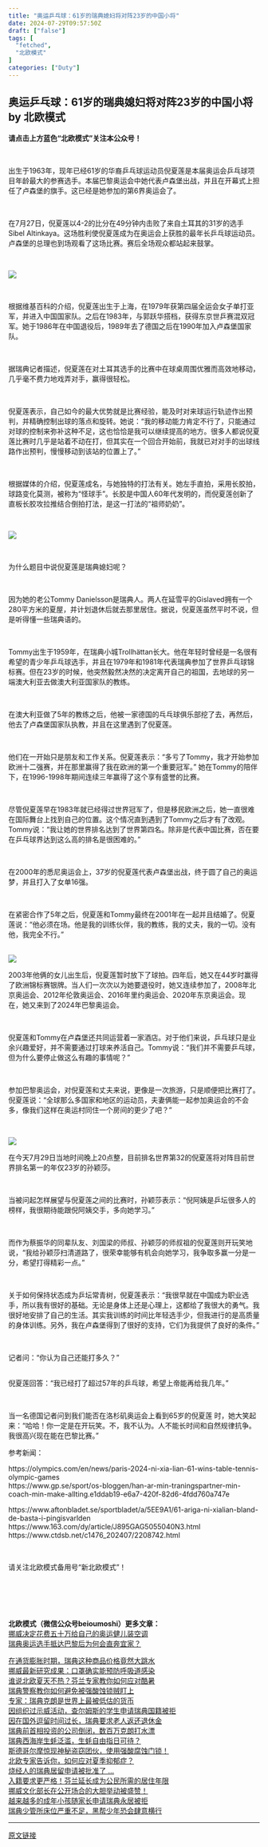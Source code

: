 ```yaml
---
title: "奥运乒乓球：61岁的瑞典媳妇将对阵23岁的中国小将"
date: 2024-07-29T09:57:50Z
draft: ["false"]
tags: [
  "fetched",
  "北欧模式"
]
categories: ["Duty"]
---
```

奥运乒乓球：61岁的瑞典媳妇将对阵23岁的中国小将 by 北欧模式
------
<div><section data-mpa-powered-by="yiban.io"><section powered-by="xiumi.us"><section><section><p><span><strong><span><strong><span>请点击上方蓝色“北欧模式”关注本公众号！</span></strong></span></strong></span><strong></strong></p></section></section></section></section><p><br></p><p>出生于1963年，现年已经61岁的华裔乒乓球运动员倪夏莲是本届奥运会乒乓球项目年龄最大的参赛选手。本届巴黎奥运会中她代表卢森堡出战，并且在开幕式上担任了卢森堡的旗手。这已经是她参加的第6界奥运会了。</p><p><br></p><p>在7月27日，倪夏莲以4-2的比分在49分钟内击败了来自土耳其的31岁的选手Sibel Altinkaya。这场胜利使倪夏莲成为在奥运会上获胜的最年长乒乓球运动员。<span>卢森堡的总理也到场观看了这场比赛。赛后全场观众都站起来鼓掌。</span></p><p><br></p><p><img data-galleryid="" data-imgfileid="100024757" data-ratio="0.5018518518518519" data-s="300,640" data-src="https://mmbiz.qpic.cn/sz_mmbiz_png/jkOhejNo3l7LjoUIW4B67u9qnvicoCBHvVUJy1gyHkL961PvzDOp8KicXKiaAFQKbicEDDRw890ThXTW36RVJq9eBw/640?wx_fmt=png&amp;from=appmsg" data-type="png" data-w="1080" src="https://mmbiz.qpic.cn/sz_mmbiz_png/jkOhejNo3l7LjoUIW4B67u9qnvicoCBHvVUJy1gyHkL961PvzDOp8KicXKiaAFQKbicEDDRw890ThXTW36RVJq9eBw/640?wx_fmt=png&amp;from=appmsg"></p><p><br></p><p>根据维基百科的介绍，倪夏莲出生于上海，在1979年获第四届全运会女子单打亚军，并进入中国国家队。之后在1983年，与郭跃华搭档，获得东京世乒赛混双冠军。她于1986年在中国退役后，1989年去了德国之后在1990年加入卢森堡国家队。</p><p><br></p><p>据瑞典记者描述，倪夏莲在对土耳其选手的比赛中在球桌周围优雅而高效地移动，几乎毫不费力地戏弄对手，赢得很轻松。</p><p><br></p><p>倪夏莲表示，自己如今的最大优势就是比赛经验，能及时对来球运行轨迹作出预判，并精确控制出球的落点和旋转。她说：“我的移动能力肯定不行了，只能通过对球的控制来弥补这种不足，这也恰恰是我可以继续提高的地方。很多人都说倪夏莲比赛时几乎是站着不动在打，但其实在一个回合开始前，我就已对对手的出球线路作出预判，慢慢移动到该站的位置上了。”</p><p><br></p><p>根据媒体的介绍，倪夏莲成名，与她独特的打法有关。她左手直拍，采用长胶拍，球路变化莫测，被称为“怪球手”。长胶是中国人60年代发明的，而倪夏莲创新了直板长胶攻拉推结合倒拍打法，是这一打法的“祖师奶奶”。</p><p><br></p><p><img data-galleryid="" data-imgfileid="100024758" data-ratio="0.6175925925925926" data-s="300,640" data-src="https://mmbiz.qpic.cn/sz_mmbiz_png/jkOhejNo3l7LjoUIW4B67u9qnvicoCBHvCVhdic20Ya7pah9xXvNiaglic2wmVXWjcOsWljEiasZZl5xQI0NVXR9tFg/640?wx_fmt=png&amp;from=appmsg" data-type="png" data-w="1080" src="https://mmbiz.qpic.cn/sz_mmbiz_png/jkOhejNo3l7LjoUIW4B67u9qnvicoCBHvCVhdic20Ya7pah9xXvNiaglic2wmVXWjcOsWljEiasZZl5xQI0NVXR9tFg/640?wx_fmt=png&amp;from=appmsg"></p><p><br></p><p><span>为什么题目中说倪夏莲是瑞典媳妇呢？</span></p><p><span><br></span></p><p><span>因为她的老公Tommy Danielsson是瑞典人。两人在延雪平的Gislaved拥有一个280平方米的夏屋，并计划退休后就去那里居住。据说，<span>倪夏莲<span>虽然平时不说，但是</span>听得懂一些瑞典语的。</span></span></p><p><span><br></span></p><p>Tommy出生于1959年，在瑞典小城Trollhättan长大。他在年轻时曾经是一名很有希望的青少年乒乓球选手，并且在1979年和1981年代表瑞典参加了世界乒乓球锦标赛。但在23岁的时候，他突然毅然决然的决定离开自己的祖国，去地球的另一端澳大利亚去做澳大利亚国家队的教练。</p><p><br></p><p>在澳大利亚做了5年的教练之后，他被一家德国的乓乓球俱乐部挖了去，再然后，他去了卢森堡国家队执教，并且在这里遇到了倪夏莲。</p><p><br></p><p>他们在一开始只是朋友和工作关系。倪夏莲表示：“多亏了Tommy，我才开始参加欧洲十二强赛，并在那里赢得了我在欧洲的第一个重要冠军。” 她在Tommy的陪伴下，在1996-1998年期间连续三年赢得了这个享有盛誉的比赛。</p><p><br></p><p>尽管倪夏莲早在1983年就已经得过世界冠军了，但是移民欧洲之后，她一直很难在国际舞台上找到自己的位置。这个情况直到遇到了Tommy之后才有了改观。Tommy说：“我让她的世界排名达到了世界第四名。除非是代表中国比赛，否在要在乒乓球界达到这么高的排名是很困难的。”</p><p><br></p><p>在2000年的悉尼奥运会上，37岁的倪夏莲代表卢森堡出战，终于圆了自己的奥运梦，并且打入了女单16强。</p><p><br></p><p>在紧密合作了5年之后，倪夏莲和Tommy最终在2001年在一起并且结婚了。倪夏莲说：“他必须在场。他是我的训练伙伴，我的教练，我的丈夫，我的一切。没有他，我完全不行。”<br><br></p><p><img data-galleryid="" data-imgfileid="100024760" data-ratio="1.002020202020202" data-s="300,640" data-src="https://mmbiz.qpic.cn/sz_mmbiz_png/jkOhejNo3l7LjoUIW4B67u9qnvicoCBHvEL3b4PQN5KJgQyRYQUZ52oeiaQUb1AjDu3Hpdx98Q7K2s6Kn1x2iby4w/640?wx_fmt=png&amp;from=appmsg" data-type="png" data-w="495" src="https://mmbiz.qpic.cn/sz_mmbiz_png/jkOhejNo3l7LjoUIW4B67u9qnvicoCBHvEL3b4PQN5KJgQyRYQUZ52oeiaQUb1AjDu3Hpdx98Q7K2s6Kn1x2iby4w/640?wx_fmt=png&amp;from=appmsg"></p><p>2003年他俩的女儿出生后，倪夏莲暂时放下了球拍。四年后，她又在44岁时赢得了欧洲锦标赛银牌。当人们一次次以为她要退役时，她又连续参加了，2008年北京奥运会、2012年伦敦奥运会、2016年里约奥运会、2020年东京奥运会。现在，她又来到了2024年巴黎奥运会。</p><p><br></p><p>倪夏莲和Tommy在卢森堡还共同运营着一家酒店。对于他们来说，乒乓球只是业余兴趣爱好，并不需要通过打球来养活自己。Tommy说：“我们并不需要乒乓球，但为什么要停止做这么有趣的事情呢？” </p><p><br></p><p>参加巴黎奥运会，对倪夏莲和丈夫来说，更像是一次旅游，只是顺便把比赛打了。倪夏莲说：“全球那么多国家和地区的运动员，夫妻俩能一起参加奥运会的不会多，像我们这样在奥运村同住一个房间的更少了吧？”</p><p><br></p><p><img data-galleryid="" data-imgfileid="100024761" data-ratio="0.5935185185185186" data-s="300,640" data-src="https://mmbiz.qpic.cn/sz_mmbiz_png/jkOhejNo3l7LjoUIW4B67u9qnvicoCBHvsd4ib39yXt6SiaORoPSlNEGUHYicJBkbkT6pAoeyObvn2ibLoBuDFnPPibw/640?wx_fmt=png&amp;from=appmsg" data-type="png" data-w="1080" src="https://mmbiz.qpic.cn/sz_mmbiz_png/jkOhejNo3l7LjoUIW4B67u9qnvicoCBHvsd4ib39yXt6SiaORoPSlNEGUHYicJBkbkT6pAoeyObvn2ibLoBuDFnPPibw/640?wx_fmt=png&amp;from=appmsg"></p><p>在今天7月29日当地时间晚上20点整，目前排名世界第32的倪夏莲将对阵目前世界排名第一的年仅23岁的孙颖莎。</p><p><br></p><p>当被问起怎样展望与倪夏莲之间的比赛时，孙颖莎表示：“倪阿姨是乒坛很多人的榜样，我很期待能跟倪阿姨交手，多向她学习。”</p><p><br></p><p>而作为蔡振华的同辈队友、刘国梁的师叔、孙颖莎的师叔祖的倪夏莲则开玩笑地说，“我给孙颖莎扫清道路了，很荣幸能够有机会向她学习，我争取多赢一分是一分，希望打得精彩一点。”<br></p><p><br></p><p>关于如何保持状态成为乒坛常青树，倪夏莲表示：“我很早就在中国成为职业选手，所以我有很好的基础。无论是身体上还是心理上，这都给了我很大的勇气。我很好地安排了自己的生活。其实我训练的时间比年轻选手少，但我进行的是高质量的身体训练。另外，我在卢森堡得到了很好的支持，它们为我提供了良好的条件。”<br></p><p><br></p><p>记者问：“你认为自己还能打多久？”<br><br></p><p>倪夏莲回答：“我已经打了超过57年的乒乓球，希望上帝能再给我几年。”</p><p><br></p><p>当一名德国记者问到我们能否在洛杉矶奥运会上看到65岁的倪夏莲 时，她大笑起来：“哈哈！你一定是在开玩笑。不，我不认为。人不能长时间和自然规律抗争。我很高兴现在能在巴黎比赛。”</p><p><span><span>参考新闻</span><span>：</span></span></p><p><span>https://olympics.com/en/news/paris-2024-ni-xia-lian-61-wins-table-tennis-olympic-games<br>https://www.gp.se/sport/os-bloggen/han-ar-min-traningspartner-min-coach-min-make-allting.e1ddab19-e6a7-420f-82d6-4fdd760a747e</span></p><p><span>https://www.aftonbladet.se/sportbladet/a/5EE9A1/61-ariga-ni-xialian-bland-de-basta-i-pingisvarlden<br>https://www.163.com/dy/article/J895GAG5055040N3.html<br>https://www.ctdsb.net/c1476_202407/2208742.html</span></p><p><br></p><p><span>请关注北欧模式备用号“新北欧模式”！<br><br></span></p><section><mp-common-profile data-pluginname="mpprofile" data-weui-theme="light" data-id="MzA4OTIzNjI3Mw==" data-headimg="http://mmbiz.qpic.cn/mmbiz_png/ialLNcPNOTmMVP3uxUNfA1KSTuIVUYAush9kRiaF6UwW2zcZuib6aJmhIUnL0CJKGrpiaoeQtibibwrswjSfVf4ib55Yg/0?wx_fmt=png" data-nickname="新北欧模式" data-alias="nbeioumoshi" data-signature="北欧模式备用号，带你认识真实的北欧" data-from="0" data-is_biz_ban="0"></mp-common-profile><br></section><p><br></p><p><span><strong><span>北欧模式（微信公众号beioumoshi）更多文章：<br><a target="_blank" href="http://mp.weixin.qq.com/s?__biz=MzI4MTM4NDM4NA==&amp;mid=2247508374&amp;idx=1&amp;sn=7ac1e52e9be3beda4045af5422971a43&amp;chksm=eba8e539dcdf6c2fa615db17827b04716ade1e1ffac008969b8b2f153cae816a2cfb596e5797&amp;scene=21#wechat_redirect" textvalue="挪威决定花费五十万给自己的奥运健儿装空调" linktype="text" imgurl="" imgdata="null" data-itemshowtype="0" tab="innerlink" data-linktype="2"></a></span></strong></span><span><a target="_blank" href="http://mp.weixin.qq.com/s?__biz=MzI4MTM4NDM4NA==&amp;mid=2247508374&amp;idx=1&amp;sn=7ac1e52e9be3beda4045af5422971a43&amp;chksm=eba8e539dcdf6c2fa615db17827b04716ade1e1ffac008969b8b2f153cae816a2cfb596e5797&amp;scene=21#wechat_redirect" textvalue="挪威决定花费五十万给自己的奥运健儿装空调" linktype="text" imgurl="" imgdata="null" data-itemshowtype="0" tab="innerlink" data-linktype="2">挪威决定花费五十万给自己的奥运健儿装空调</a><br><a target="_blank" href="http://mp.weixin.qq.com/s?__biz=MzI4MTM4NDM4NA==&amp;mid=2247508368&amp;idx=2&amp;sn=3fa2e7f101764872abb0790d0f083ce9&amp;chksm=eba8e53fdcdf6c29b05005cc10dd1af80a477f532fea8a527e632011eaf89d4850c09edaf4d1&amp;scene=21#wechat_redirect" textvalue="瑞典奥运选手抵达巴黎后为何会直奔宜家？" linktype="text" imgurl="" imgdata="null" data-itemshowtype="0" tab="innerlink" data-linktype="2">瑞典奥运选手抵达巴黎后为何会直奔宜家？</a><br></span></p><p><a target="_blank" href="http://mp.weixin.qq.com/s?__biz=MzI4MTM4NDM4NA==&amp;mid=2247508403&amp;idx=1&amp;sn=8d469a441af3bdff7c3441fb479ec832&amp;chksm=eba8e51cdcdf6c0a3785cd041aed4f896eabe7bc4d30b8760b86bbb3495725146ad6a2781250&amp;scene=21#wechat_redirect" textvalue="在通货膨胀时期，瑞典这种商品价格竟然大跳水" linktype="text" imgurl="" imgdata="null" data-itemshowtype="0" tab="innerlink" data-linktype="2"><span>在通货膨胀时期，瑞典这种商品价格竟然大跳水</span></a><br><a target="_blank" href="http://mp.weixin.qq.com/s?__biz=MzI4MTM4NDM4NA==&amp;mid=2247508401&amp;idx=1&amp;sn=331c1d07afb3b1c2f845320e5cb251b8&amp;chksm=eba8e51edcdf6c08292028b4eeba9e81f14b71d2469b2df8b22a70d86a6672e2814df6570484&amp;scene=21#wechat_redirect" textvalue="挪威最新研究成果：口罩确实能预防呼吸道感染" linktype="text" imgurl="" imgdata="null" data-itemshowtype="0" tab="innerlink" data-linktype="2"><span>挪威最新研究成果：口罩确实能预防呼吸道感染</span></a><br><a target="_blank" href="http://mp.weixin.qq.com/s?__biz=MzI4MTM4NDM4NA==&amp;mid=2247508385&amp;idx=1&amp;sn=b9517fb2505dfa40523c00d0e79035f2&amp;chksm=eba8e50edcdf6c182d062e648039aca9139ac46af6287d051b354d52baf8c0a62d9611958e0f&amp;scene=21#wechat_redirect" textvalue="谁说北欧夏天不热？芬兰专家教你如何应对酷暑" linktype="text" imgurl="" imgdata="null" data-itemshowtype="0" tab="innerlink" data-linktype="2"><span>谁说北欧夏天不热？芬兰专家教你如何应对酷暑</span></a><br><a target="_blank" href="http://mp.weixin.qq.com/s?__biz=MzI4MTM4NDM4NA==&amp;mid=2247508358&amp;idx=2&amp;sn=62246bf94b6a0123182d1e63f9efe453&amp;chksm=eba8e529dcdf6c3fd11948a49d57df26414b867ed270d142669ca6082fbef26b8d4639d2dbf1&amp;scene=21#wechat_redirect" textvalue="瑞典警察教你如何避免被强酸蚀锁贼盯上" linktype="text" imgurl="" imgdata="null" data-itemshowtype="0" tab="innerlink" data-linktype="2"><span>瑞典警察教你如何避免被强酸蚀锁贼盯上</span></a><br><a target="_blank" href="http://mp.weixin.qq.com/s?__biz=MzI4MTM4NDM4NA==&amp;mid=2247508344&amp;idx=1&amp;sn=7a0c467bc0c56dec72554eca4c020ecb&amp;chksm=eba8e5d7dcdf6cc15fa886b0bac05208e0bb8fcda8cce62b3b82ef10b9b311fad1134d4514bf&amp;scene=21#wechat_redirect" textvalue="专家：瑞典克朗是世界上最被低估的货币" linktype="text" imgurl="" imgdata="null" data-itemshowtype="0" tab="innerlink" data-linktype="2"><span>专家：瑞典克朗是世界上最被低估的货币</span></a><br><a target="_blank" href="http://mp.weixin.qq.com/s?__biz=MzI4MTM4NDM4NA==&amp;mid=2247508337&amp;idx=1&amp;sn=51a8763a7d09d2d1fdf9a21c92a1c9de&amp;chksm=eba8e5dedcdf6cc8ee5cd1434955fb0a087982535fc465f561b03245f1d13864ec77be4808c4&amp;scene=21#wechat_redirect" textvalue="因组织过示威活动，查尔姆斯的学生申请瑞典国籍被拒" linktype="text" imgurl="" imgdata="null" data-itemshowtype="0" tab="innerlink" data-linktype="2" hasload="1"><span>因组织过示威活动，查尔姆斯的学生申请瑞典国籍被拒</span></a><br><a target="_blank" href="http://mp.weixin.qq.com/s?__biz=MzI4MTM4NDM4NA==&amp;mid=2247508332&amp;idx=1&amp;sn=2825582b1cb98c06728efd23cf207c6d&amp;chksm=eba8e5c3dcdf6cd5ddb3f1048ab2bd041aa18054a7ffb6f1163c86a4e8c0244ef275c9ba85b9&amp;scene=21#wechat_redirect" textvalue="因在国外逗留时间过长，瑞典要求老人返还退休金" linktype="text" imgurl="" imgdata="null" data-itemshowtype="0" tab="innerlink" data-linktype="2" hasload="1"><span>因在国外逗留时间过长，瑞典要求老人返还退休金</span></a><br><a target="_blank" href="http://mp.weixin.qq.com/s?__biz=MzI4MTM4NDM4NA==&amp;mid=2247508327&amp;idx=1&amp;sn=3db02c7e231a3f55af8b7121af8f6026&amp;chksm=eba8e5c8dcdf6cdea8aabd98ef459eb4fd61edae407d4ec9825ea7766ad7255400d221d4366e&amp;scene=21#wechat_redirect" textvalue="瑞典前首相投资的公司倒闭，数百万克朗打水漂" linktype="text" imgurl="" imgdata="null" data-itemshowtype="0" tab="innerlink" data-linktype="2" hasload="1"><span>瑞典前首相投资的公司倒闭，数百万克朗打水漂</span></a><br><a target="_blank" href="http://mp.weixin.qq.com/s?__biz=MzI4MTM4NDM4NA==&amp;mid=2247508325&amp;idx=1&amp;sn=9ff2ded5d69ef0a71bd2bc82bdb0272b&amp;chksm=eba8e5cadcdf6cdc1145a16b224dd4360e08a4b9c34a4e9eb6bb7a8f889dc7a773ac54bee51c&amp;scene=21#wechat_redirect" textvalue="瑞典西海岸生蚝泛滥，生蚝自由指日可待？" linktype="text" imgurl="" imgdata="null" data-itemshowtype="0" tab="innerlink" data-linktype="2" hasload="1"><span>瑞典西海岸生蚝泛滥，生蚝自由指日可待？</span></a><br><a target="_blank" href="http://mp.weixin.qq.com/s?__biz=MzI4MTM4NDM4NA==&amp;mid=2247508314&amp;idx=1&amp;sn=21dc87e961f6c736d2f494068627d8c7&amp;chksm=eba8e5f5dcdf6ce35ba32d60d888fa3736ad996c087e1199ef6b4978da2c5afa52e34bdccb08&amp;scene=21#wechat_redirect" textvalue="斯德哥尔摩惊现神秘盗窃团伙，使用强酸腐蚀门锁！" linktype="text" imgurl="" imgdata="null" data-itemshowtype="0" tab="innerlink" data-linktype="2" hasload="1"><span>斯德哥尔摩惊现神秘盗窃团伙，使用强酸腐蚀门锁！</span></a><br><a target="_blank" href="http://mp.weixin.qq.com/s?__biz=MzI4MTM4NDM4NA==&amp;mid=2247508309&amp;idx=1&amp;sn=e796929150c0db43c37146625c26bb27&amp;chksm=eba8e5fadcdf6cec40796520a54b77e889d3a1dc5c40a57ea2ce09eb7a6b10f5b6fbe26fd535&amp;scene=21#wechat_redirect" textvalue="北欧专家告诉你，如何应对夏季抑郁症？" linktype="text" imgurl="" imgdata="null" data-itemshowtype="0" tab="innerlink" data-linktype="2" hasload="1"><span>北欧专家告诉你，如何应对夏季抑郁症？</span></a><br><a target="_blank" href="http://mp.weixin.qq.com/s?__biz=MzI4MTM4NDM4NA==&amp;mid=2247508303&amp;idx=1&amp;sn=f350bc87c57c7fbafa5d0c1d2f3bc439&amp;chksm=eba8e5e0dcdf6cf677123cccf6b11f66cc5ea56729f41ef9987b31a0245154b67965b3acfee9&amp;scene=21#wechat_redirect" textvalue="烧经人的瑞典居留申请被批准了 ..." linktype="text" imgurl="" imgdata="null" data-itemshowtype="0" tab="innerlink" data-linktype="2" hasload="1"><span>烧经人的瑞典居留申请被批准了 ...</span></a><br><a target="_blank" href="http://mp.weixin.qq.com/s?__biz=MzI4MTM4NDM4NA==&amp;mid=2247508292&amp;idx=1&amp;sn=18d9326af36529e2a98f8d99dd0906ac&amp;chksm=eba8e5ebdcdf6cfdbce5b5a5df9f2e4a52602fe7f512459f8a6d757b6936c87ce8d41d041e1c&amp;scene=21#wechat_redirect" textvalue="入籍要求更严格！芬兰延长成为公民所需的居住年限" linktype="text" imgurl="" imgdata="null" data-itemshowtype="0" tab="innerlink" data-linktype="2" hasload="1"><span>入籍要求更严格！芬兰延长成为公民所需的居住年限</span></a><br><a target="_blank" href="http://mp.weixin.qq.com/s?__biz=MzI4MTM4NDM4NA==&amp;mid=2247508287&amp;idx=1&amp;sn=06846d7aef1e290447e867bfa43cb045&amp;chksm=eba8e590dcdf6c86c362669ea09e191c69a05a3827042d776233c7fbaec3ba4da4c612c31e3e&amp;scene=21#wechat_redirect" textvalue="挪威文化部长在公开场合的大胆举动被盛赞！" linktype="text" imgurl="" imgdata="null" data-itemshowtype="0" tab="innerlink" data-linktype="2" hasload="1"><span>挪威文化部长在公开场合的大胆举动被盛赞！</span></a><br><a target="_blank" href="http://mp.weixin.qq.com/s?__biz=MzI4MTM4NDM4NA==&amp;mid=2247508280&amp;idx=1&amp;sn=6ae88da2822038dfd8b4496876d3f064&amp;chksm=eba8e597dcdf6c81b53e76111e99673c9ea3c910fe891be5c9fa3bb6e7589c8cac527b5ddd61&amp;scene=21#wechat_redirect" textvalue="越来越多的成年小孩随家长申请瑞典永居被拒" linktype="text" imgurl="" imgdata="null" data-itemshowtype="0" tab="innerlink" data-linktype="2" hasload="1"><span>越来越多的成年小孩随家长申请瑞典永居被拒</span></a><br><a target="_blank" href="http://mp.weixin.qq.com/s?__biz=MzI4MTM4NDM4NA==&amp;mid=2247508275&amp;idx=1&amp;sn=4fdeab40152ffe71cedee65cc72215c5&amp;chksm=eba8e59cdcdf6c8aa357e102f405367aefe2c6c5ab3a839d570b0c70e04cd9edb41ac819961e&amp;scene=21#wechat_redirect" textvalue="瑞典少管所床位严重不足，黑帮少年恐会肆意横行" linktype="text" imgurl="" imgdata="null" data-itemshowtype="0" tab="innerlink" data-linktype="2" hasload="1"><span>瑞典少管所床位严重不足，黑帮少年恐会肆意横行</span></a><br></p><p><mp-style-type data-value="3"></mp-style-type></p></div>  
<hr>
<a href="https://mp.weixin.qq.com/s/ecYMRZAp8m1hGPnTKr_JdA",target="_blank" rel="noopener noreferrer">原文链接</a>
